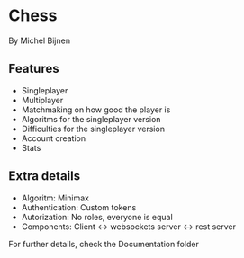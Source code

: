 # Chess
By Michel Bijnen

## Features
- Singleplayer
- Multiplayer
- Matchmaking on how good the player is
- Algoritms for the singleplayer version
- Difficulties for the singleplayer version
- Account creation
- Stats

## Extra details
- Algoritm: Minimax
- Authentication: Custom tokens
- Autorization: No roles, everyone is equal
- Components: Client <-> websockets server <-> rest server

For further details, check the Documentation folder
